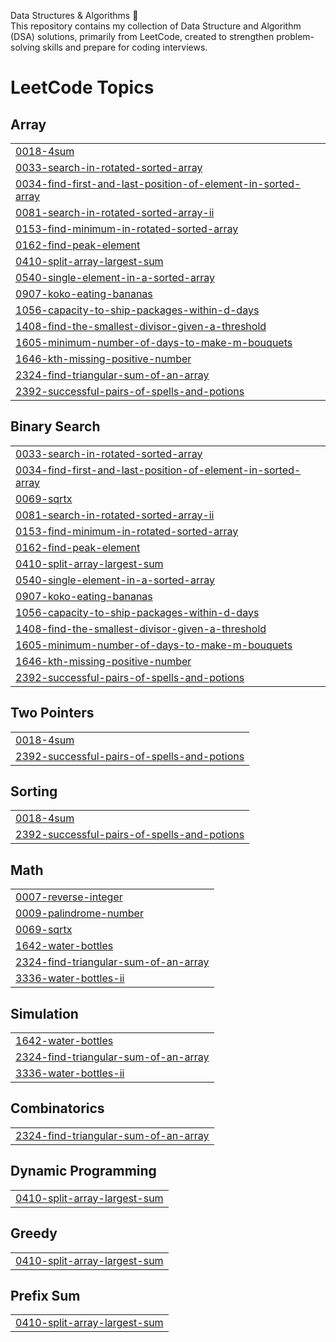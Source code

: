 Data Structures & Algorithms 🚀 <br>
This repository contains my collection of Data Structure and Algorithm (DSA) solutions, primarily from LeetCode, created to strengthen problem-solving skills and prepare for coding interviews.

<!---LeetCode Topics Start-->
# LeetCode Topics
## Array
|  |
| ------- |
| [0018-4sum](https://github.com/Abhinandan-Jain11/Data-Structure-And-Algorithms/tree/master/0018-4sum) |
| [0033-search-in-rotated-sorted-array](https://github.com/Abhinandan-Jain11/Data-Structure-And-Algorithms/tree/master/0033-search-in-rotated-sorted-array) |
| [0034-find-first-and-last-position-of-element-in-sorted-array](https://github.com/Abhinandan-Jain11/Data-Structure-And-Algorithms/tree/master/0034-find-first-and-last-position-of-element-in-sorted-array) |
| [0081-search-in-rotated-sorted-array-ii](https://github.com/Abhinandan-Jain11/Data-Structure-And-Algorithms/tree/master/0081-search-in-rotated-sorted-array-ii) |
| [0153-find-minimum-in-rotated-sorted-array](https://github.com/Abhinandan-Jain11/Data-Structure-And-Algorithms/tree/master/0153-find-minimum-in-rotated-sorted-array) |
| [0162-find-peak-element](https://github.com/Abhinandan-Jain11/Data-Structure-And-Algorithms/tree/master/0162-find-peak-element) |
| [0410-split-array-largest-sum](https://github.com/Abhinandan-Jain11/Data-Structure-And-Algorithms/tree/master/0410-split-array-largest-sum) |
| [0540-single-element-in-a-sorted-array](https://github.com/Abhinandan-Jain11/Data-Structure-And-Algorithms/tree/master/0540-single-element-in-a-sorted-array) |
| [0907-koko-eating-bananas](https://github.com/Abhinandan-Jain11/Data-Structure-And-Algorithms/tree/master/0907-koko-eating-bananas) |
| [1056-capacity-to-ship-packages-within-d-days](https://github.com/Abhinandan-Jain11/Data-Structure-And-Algorithms/tree/master/1056-capacity-to-ship-packages-within-d-days) |
| [1408-find-the-smallest-divisor-given-a-threshold](https://github.com/Abhinandan-Jain11/Data-Structure-And-Algorithms/tree/master/1408-find-the-smallest-divisor-given-a-threshold) |
| [1605-minimum-number-of-days-to-make-m-bouquets](https://github.com/Abhinandan-Jain11/Data-Structure-And-Algorithms/tree/master/1605-minimum-number-of-days-to-make-m-bouquets) |
| [1646-kth-missing-positive-number](https://github.com/Abhinandan-Jain11/Data-Structure-And-Algorithms/tree/master/1646-kth-missing-positive-number) |
| [2324-find-triangular-sum-of-an-array](https://github.com/Abhinandan-Jain11/Data-Structure-And-Algorithms/tree/master/2324-find-triangular-sum-of-an-array) |
| [2392-successful-pairs-of-spells-and-potions](https://github.com/Abhinandan-Jain11/Data-Structure-And-Algorithms/tree/master/2392-successful-pairs-of-spells-and-potions) |
## Binary Search
|  |
| ------- |
| [0033-search-in-rotated-sorted-array](https://github.com/Abhinandan-Jain11/Data-Structure-And-Algorithms/tree/master/0033-search-in-rotated-sorted-array) |
| [0034-find-first-and-last-position-of-element-in-sorted-array](https://github.com/Abhinandan-Jain11/Data-Structure-And-Algorithms/tree/master/0034-find-first-and-last-position-of-element-in-sorted-array) |
| [0069-sqrtx](https://github.com/Abhinandan-Jain11/Data-Structure-And-Algorithms/tree/master/0069-sqrtx) |
| [0081-search-in-rotated-sorted-array-ii](https://github.com/Abhinandan-Jain11/Data-Structure-And-Algorithms/tree/master/0081-search-in-rotated-sorted-array-ii) |
| [0153-find-minimum-in-rotated-sorted-array](https://github.com/Abhinandan-Jain11/Data-Structure-And-Algorithms/tree/master/0153-find-minimum-in-rotated-sorted-array) |
| [0162-find-peak-element](https://github.com/Abhinandan-Jain11/Data-Structure-And-Algorithms/tree/master/0162-find-peak-element) |
| [0410-split-array-largest-sum](https://github.com/Abhinandan-Jain11/Data-Structure-And-Algorithms/tree/master/0410-split-array-largest-sum) |
| [0540-single-element-in-a-sorted-array](https://github.com/Abhinandan-Jain11/Data-Structure-And-Algorithms/tree/master/0540-single-element-in-a-sorted-array) |
| [0907-koko-eating-bananas](https://github.com/Abhinandan-Jain11/Data-Structure-And-Algorithms/tree/master/0907-koko-eating-bananas) |
| [1056-capacity-to-ship-packages-within-d-days](https://github.com/Abhinandan-Jain11/Data-Structure-And-Algorithms/tree/master/1056-capacity-to-ship-packages-within-d-days) |
| [1408-find-the-smallest-divisor-given-a-threshold](https://github.com/Abhinandan-Jain11/Data-Structure-And-Algorithms/tree/master/1408-find-the-smallest-divisor-given-a-threshold) |
| [1605-minimum-number-of-days-to-make-m-bouquets](https://github.com/Abhinandan-Jain11/Data-Structure-And-Algorithms/tree/master/1605-minimum-number-of-days-to-make-m-bouquets) |
| [1646-kth-missing-positive-number](https://github.com/Abhinandan-Jain11/Data-Structure-And-Algorithms/tree/master/1646-kth-missing-positive-number) |
| [2392-successful-pairs-of-spells-and-potions](https://github.com/Abhinandan-Jain11/Data-Structure-And-Algorithms/tree/master/2392-successful-pairs-of-spells-and-potions) |
## Two Pointers
|  |
| ------- |
| [0018-4sum](https://github.com/Abhinandan-Jain11/Data-Structure-And-Algorithms/tree/master/0018-4sum) |
| [2392-successful-pairs-of-spells-and-potions](https://github.com/Abhinandan-Jain11/Data-Structure-And-Algorithms/tree/master/2392-successful-pairs-of-spells-and-potions) |
## Sorting
|  |
| ------- |
| [0018-4sum](https://github.com/Abhinandan-Jain11/Data-Structure-And-Algorithms/tree/master/0018-4sum) |
| [2392-successful-pairs-of-spells-and-potions](https://github.com/Abhinandan-Jain11/Data-Structure-And-Algorithms/tree/master/2392-successful-pairs-of-spells-and-potions) |
## Math
|  |
| ------- |
| [0007-reverse-integer](https://github.com/Abhinandan-Jain11/Data-Structure-And-Algorithms/tree/master/0007-reverse-integer) |
| [0009-palindrome-number](https://github.com/Abhinandan-Jain11/Data-Structure-And-Algorithms/tree/master/0009-palindrome-number) |
| [0069-sqrtx](https://github.com/Abhinandan-Jain11/Data-Structure-And-Algorithms/tree/master/0069-sqrtx) |
| [1642-water-bottles](https://github.com/Abhinandan-Jain11/Data-Structure-And-Algorithms/tree/master/1642-water-bottles) |
| [2324-find-triangular-sum-of-an-array](https://github.com/Abhinandan-Jain11/Data-Structure-And-Algorithms/tree/master/2324-find-triangular-sum-of-an-array) |
| [3336-water-bottles-ii](https://github.com/Abhinandan-Jain11/Data-Structure-And-Algorithms/tree/master/3336-water-bottles-ii) |
## Simulation
|  |
| ------- |
| [1642-water-bottles](https://github.com/Abhinandan-Jain11/Data-Structure-And-Algorithms/tree/master/1642-water-bottles) |
| [2324-find-triangular-sum-of-an-array](https://github.com/Abhinandan-Jain11/Data-Structure-And-Algorithms/tree/master/2324-find-triangular-sum-of-an-array) |
| [3336-water-bottles-ii](https://github.com/Abhinandan-Jain11/Data-Structure-And-Algorithms/tree/master/3336-water-bottles-ii) |
## Combinatorics
|  |
| ------- |
| [2324-find-triangular-sum-of-an-array](https://github.com/Abhinandan-Jain11/Data-Structure-And-Algorithms/tree/master/2324-find-triangular-sum-of-an-array) |
## Dynamic Programming
|  |
| ------- |
| [0410-split-array-largest-sum](https://github.com/Abhinandan-Jain11/Data-Structure-And-Algorithms/tree/master/0410-split-array-largest-sum) |
## Greedy
|  |
| ------- |
| [0410-split-array-largest-sum](https://github.com/Abhinandan-Jain11/Data-Structure-And-Algorithms/tree/master/0410-split-array-largest-sum) |
## Prefix Sum
|  |
| ------- |
| [0410-split-array-largest-sum](https://github.com/Abhinandan-Jain11/Data-Structure-And-Algorithms/tree/master/0410-split-array-largest-sum) |
<!---LeetCode Topics End-->
